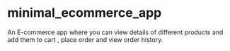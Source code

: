 # minimal_ecommerce_app
An E-commerce app where you can view details of different products and add them to cart , place order and view order history.
